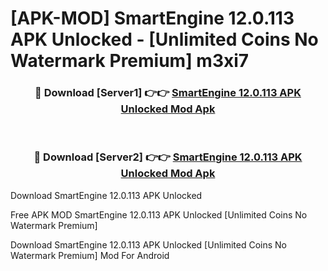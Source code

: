 # [APK-MOD] SmartEngine 12.0.113 APK Unlocked - [Unlimited Coins No Watermark Premium] m3xi7



<div align="center">
<h3>🔴 Download [Server1] 👉👉 <a href="https://momento.my/?title=SmartEngine_12.0.113_APK_Unlocked">SmartEngine 12.0.113 APK Unlocked Mod Apk</a></h3><br>

<h3>🔴 Download [Server2] 👉👉 <a href="https://momento.my/?title=SmartEngine_12.0.113_APK_Unlocked">SmartEngine 12.0.113 APK Unlocked Mod Apk</a></h3>
</div>



Download SmartEngine 12.0.113 APK Unlocked 

Free APK MOD SmartEngine 12.0.113 APK Unlocked [Unlimited Coins No Watermark Premium]

Download SmartEngine 12.0.113 APK Unlocked [Unlimited Coins No Watermark Premium] Mod For Android
